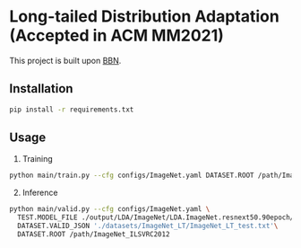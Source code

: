 # Long-tailed Distribution Adaptation (Accepted in ACM MM2021)

This project is built upon [BBN](https://github.com/Megvii-Nanjing/BBN).

## Installation
```bash
pip install -r requirements.txt
```

## Usage
1. Training
```bash
python main/train.py --cfg configs/ImageNet.yaml DATASET.ROOT /path/ImageNet_ILSVRC2012
```
2. Inference
```bash
python main/valid.py --cfg configs/ImageNet.yaml \
  TEST.MODEL_FILE ./output/LDA/ImageNet/LDA.ImageNet.resnext50.90epoch/models/best_model.pth \
  DATASET.VALID_JSON './datasets/ImageNet_LT/ImageNet_LT_test.txt'\
  DATASET.ROOT /path/ImageNet_ILSVRC2012
```